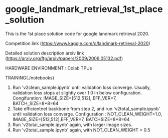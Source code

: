 # google_landmark_retrieval_1st_place_solution

This is the 1st place solution code for google landmark retrieval 2020.

Competition link (https://www.kaggle.com/c/landmark-retrieval-2020)

Detailed solution description arxiv link (https://arxiv.org/ftp/arxiv/papers/2009/2009.05132.pdf)

HARDWARE ENVIRONMENT : Colab TPUs

TRAINING(./notebooks)
1. Run 'v2clean_sample.ipynb' until validation loss converge. Usually, validation loss stops at slightly over 1.0
   in below configuration.
   Congifuration: IMAGE_SIZE=[512,512], EFF_VER=7, BATCH_SIZE=8*8=64
2. Take efficientnet backbone from step 2, and run 'v2total_sample.ipynb' until validation loss converge.
    Configuration : NOT_CLEAN_WEIGHT=1.0, IMAGE_SIZE=[512,512],EFF_VER=7, BATCHSIZE=8*8=64
3. Run 'v2total_sample.ipynb' again, with larger image sizes.
4. Run 'v2total_sample.ipynb' again, with NOT_CLEAN_WEIGHT = 0.5


